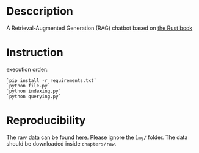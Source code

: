 # Desccription

A Retrieval-Augmented Generation (RAG) chatbot based on [the Rust book](https://github.com/rust-lang/book)

# Instruction

execution order:

    `pip install -r requirements.txt`
    `python file.py`
    `python indexing.py`
    `python querying.py`

# Reproducibility
The raw data can be found [here](https://github.com/rust-lang/book/tree/main/src). Please ignore the `ìmg/` folder. The data should be downloaded inside `chapters/raw`.

